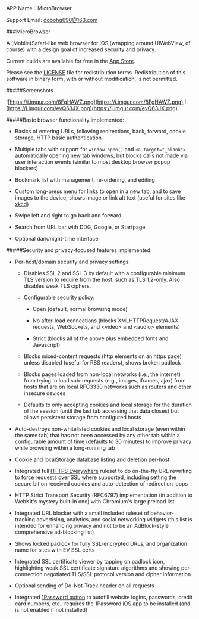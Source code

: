 
APP Name：MicroBrowser

Support Email: dobohq690@163.com


###MicroBrowser

A (Mobile)Safari-like web browser for iOS (wrapping around UIWebView, of
course) with a design goal of increased security and privacy.

Current builds are available for free in the
[App Store](https://itunes.apple.com/us/app/endless-browser/id1444728533?mt=8).

Please see the [LICENSE](https://github.com/jcs/endless/blob/master/LICENSE)
file for redistribution terms.  Redistribution of this software in binary
form, with or without modification, is not permitted.

#####Screenshots

![https://i.imgur.com/8FgHAWZ.png](https://i.imgur.com/8FgHAWZ.png) ![https://i.imgur.com/evQ63JX.png](https://i.imgur.com/evQ63JX.png)

#####Basic browser functionality implemented:

- Basics of entering URLs, following redirections, back, forward, cookie
  storage, HTTP basic authentication

- Multiple tabs with support for `window.open()` and `<a target="_blank">`
  automatically opening new tab windows, but blocks calls not made via user
  interaction events (similar to most desktop browser popup blockers)

- Bookmark list with management, re-ordering, and editing

- Custom long-press menu for links to open in a new tab, and to save images
  to the device; shows image or link alt text (useful for sites like
  [xkcd](http://xkcd.com/))

- Swipe left and right to go back and forward

- Search from URL bar with DDG, Google, or Startpage

- Optional dark/night-time interface

#####Security and privacy-focused features implemented:

- Per-host/domain security and privacy settings:

  - Disables SSL 2 and SSL 3 by default with a configurable minimum TLS
    version to require from the host, such as TLS 1.2-only.  Also disables
    weak TLS ciphers.

  - Configurable security policy:

    - Open (default, normal browsing mode)

    - No after-load connections (blocks XMLHTTPRequest/AJAX requests,
      WebSockets, and \<video\> and \<audio\> elements)

    - Strict (blocks all of the above plus embedded fonts and Javascript)

  - Blocks mixed-content requests (http elements on an https page) unless
    disabled (useful for RSS readers), shows broken padlock

  - Blocks pages loaded from non-local networks (i.e., the internet) from
    trying to load sub-requests (e.g., images, iframes, ajax) from hosts that
    are on local RFC3330 networks such as routers and other insecure devices

  - Defaults to only accepting cookies and local storage for the duration of
    the session (until the last tab accessing that data closes) but allows
    persistent storage from configured hosts

- Auto-destroys non-whitelisted cookies and local storage (even within the same
  tab) that has not been accessed by any other tab within a configurable amount
  of time (defaults to 30 minutes) to improve privacy while browsing within a
  long-running tab

- Cookie and localStorage database listing and deletion per-host

- Integrated full [HTTPS Everywhere](https://www.eff.org/HTTPS-EVERYWHERE)
  ruleset to do on-the-fly URL rewriting to force requests over SSL where
  supported, including setting the secure bit on received cookies and
  auto-detection of redirection loops

- HTTP Strict Transport Security (RFC6797) implementation (in addition to
  WebKit's mystery built-in one) with Chromium's large preload list

- Integrated URL blocker with a small included ruleset of behavior-tracking
  advertising, analytics, and social networking widgets (this list is intended
  for enhancing privacy and not to be an AdBlock-style comprehensive ad-blocking
  list)

- Shows locked padlock for fully SSL-encrypted URLs, and organization name for
  sites with EV SSL certs

- Integrated SSL certificate viewer by tapping on padlock icon, highlighting
  weak SSL certificate signature algorithms and showing per-connection
  negotiated TLS/SSL protocol version and cipher information

- Optional sending of Do-Not-Track header on all requests

- Integrated [1Password button](https://github.com/AgileBits/onepassword-app-extension)
  to autofill website logins, passwords, credit card numbers, etc.; requires
  the 1Password iOS app to be installed (and is not enabled if not installed)
